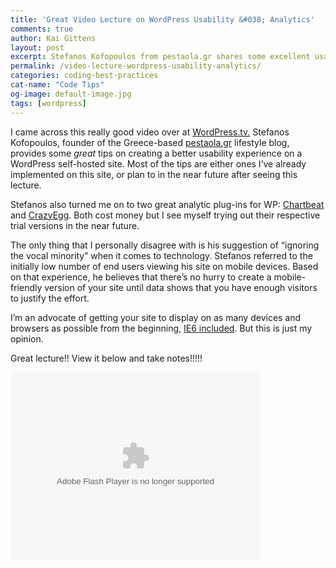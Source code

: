 ```yaml
---
title: 'Great Video Lecture on WordPress Usability &#038; Analytics'
comments: true
author: Kai Gittens
layout: post
excerpt: Stefanos Kofopoulos from pestaola.gr shares some excellent usability & analytics tips that he applied to his Wordpress-based blog.
permalink: /video-lecture-wordpress-usability-analytics/
categories: coding-best-practices
cat-name: "Code Tips"
og-image: default-image.jpg
tags: [wordpress]
---
```

I came across this really good video over at [WordPress.tv.][1] Stefanos Kofopoulos, founder of the Greece-based [pestaola.gr][2] lifestyle blog, provides some *great* tips on creating a better usability experience on a WordPress self-hosted site. Most of the tips are either ones I’ve already implemented on this site, or plan to in the near future after seeing this lecture.

 [1]: http://wordpress.tv/
 [2]: http://pestaola.gr/

Stefanos also turned me on to two great analytic plug-ins for WP: [Chartbeat][3] and [CrazyEgg][4]. Both cost money but I see myself trying out their respective trial versions in the near future.

 [3]: http://chartbeat.com/
 [4]: http://www.crazyegg.com/

The only thing that I personally disagree with is his suggestion of “ignoring the vocal minority” when it comes to technology. Stefanos referred to the initially low number of end users viewing his site on mobile devices. Based on that experience, he believes that there’s no hurry to create a mobile-friendly version of your site until data shows that you have enough visitors to justify the effort.

I’m an advocate of getting your site to display on as many devices and browsers as possible from the beginning, [IE6 included][5]. But this is just my opinion.

 [5]: http://kaidez.com/reasons-design-websites-internet-explorer-6/

Great lecture!! View it below and take notes!!!!!

<embed type="application/x-shockwave-flash" src="http://s0.videopress.com/player.swf?v=1.03" width="400" height="300" wmode="direct" seamlesstabbing="true" allowfullscreen="true" allowscriptaccess="always" overstretch="true" flashvars="guid=E1lnAt3r&amp;isDynamicSeeking=true">